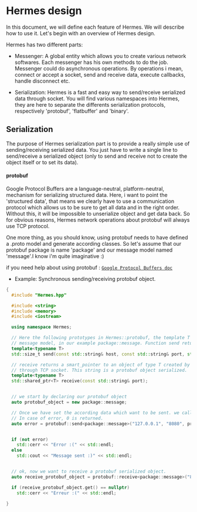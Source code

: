 # Hermes design

In this document, we will define each feature of Hermes. We will describe how to use it.
Let's begin with an overview of Hermes design.

Hermes has two different parts:
- Messenger:
    A global entity which allows you to create various network softwares. Each messenger has his own methods to do the job. Messenger could do asynchronous operations. By operations i mean, connect or accept a socket, send and receive data, execute callbacks, handle disconnect etc.

- Serialization:
    Hermes is a fast and easy way to send/receive serialized data through socket.
    You will find various namespaces into Hermes, they are here to separate the differents serialization protocols, respectively 'protobuf', 'flatbuffer' and 'binary'.


## Serialization

The purpose of Hermes serialization part is to provide a really simple use of sending/receiving serialized data. You just have to write a single line to send/receive a serialized object (only to send and receive not to create the object itself or to set its data).

#### protobuf

Google Protocol Buffers are a language-neutral, platform-neutral, mechanism for serializing structured data.
Here, i want to point the 'structured data', that means we clearly have to use a communication protocol which allows us to be sure to get all data and in the right order. Without this, it will be impossible to unserialize object and get data back.
So for obvious reasons, Hermes network operations about protobuf will always use TCP protocol.

One more thing, as you should know, using protobuf needs to have defined a .proto model and generate according classes. So let's assume that our protobuf package is name 'package' and our message model named 'message'.I know i'm quite imaginative :)

  if you need help about using protobuf : [`Google Protocol Buffers doc`](https://developers.google.com/protocol-buffers/?hl=en)

- Example: Synchronous sending/receiving protobuf object.

```c++
{
  #include "Hermes.hpp"

  #include <string>
  #include <memory>
  #include <iostream>

  using namespace Hermes;

  // Here the following prototypes in Hermes::protobuf, the template T represents your protobuf
  // message model, in our example package::message. Function send returns number of bytes sent.
  template<typename T>
  std::size_t send(const std::string& host, const std::string& port, std::shared_ptr<T> message);

  // receive returns a smart_pointer to an object of type T created by parsing the string received
  // through TCP socket. This string is a protobuf object serialized.
  template<typename T>
  std::shared_ptr<T> receive(const std::string& port);


  // we start by declaring our protobuf object
  auto protobuf_object = new package::message;

  // Once we have set the according data which want to be sent. we call the send function.
  // In case of error, 0 is returned.
  auto error = protobuf::send<package::message>("127.0.0.1", "8080", protobuf_object);


  if (not error)
    std::cerr << "Error :(" << std::endl;
  else
    std::cout << "Message sent :)" << std::endl;


  // ok, now we want to receive a protobuf serialized object.
  auto receive_protobuf_object = protobuf::receive<package::message>("8080");

  if (receive_protobuf_object.get() == nullptr)
    std::cerr << "Erreur :(" << std::endl;

}

```
